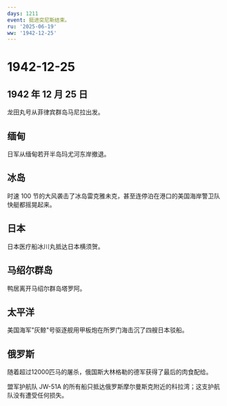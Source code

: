 ```yaml
---
days: 1211
event: 挺进突尼斯结束。
ru: '2025-06-19'
ww: '1942-12-25'
---
```


# 1942-12-25

## 1942 年 12 月 25 日

龙田丸号从菲律宾群岛马尼拉出发。

## 缅甸

日军从缅甸若开半岛玛尤河东岸撤退。

## 冰岛

时速 100
节的大风袭击了冰岛雷克雅未克，甚至连停泊在港口的美国海岸警卫队快艇都摇晃起来。

## 日本

日本医疗船冰川丸抵达日本横须贺。

## 马绍尔群岛

鸭居离开马绍尔群岛塔罗阿。

## 太平洋

美国海军"灰鲸"号驱逐舰用甲板炮在所罗门海击沉了四艘日本驳船。

## 俄罗斯

随着超过12000匹马的屠杀，俄国斯大林格勒的德军获得了最后的肉食配给。

盟军护航队 JW-51A
的所有船只抵达俄罗斯摩尔曼斯克附近的科拉湾；这支护航队没有遭受任何损失。
